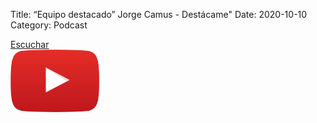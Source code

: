 Title: “Equipo destacado” Jorge Camus - Destácame"
Date: 2020-10-10
Category: Podcast

<a href="https://s.danilorca.com/2020-10-10.mp3" type="audio/mpeg">
Escuchar<br/>
<img style="height:100px;" src="images/play.png">
</a>
